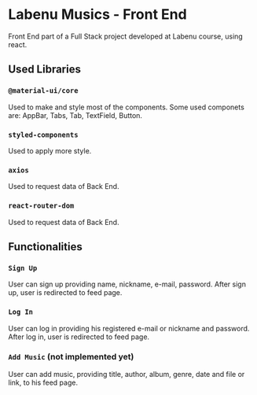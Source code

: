 # Labenu Musics - Front End

Front End part of a Full Stack project developed at Labenu course, using react.

## Used Libraries

### `@material-ui/core`

Used to make and style most of the components. Some used componets are: AppBar, Tabs, Tab, TextField, Button.

### `styled-components`

Used to apply more style.

### `axios`

Used to request data of Back End.

### `react-router-dom`

Used to request data of Back End.

## Functionalities

### `Sign Up`

User can sign up providing name, nickname, e-mail, password. After sign up, user is redirected to feed page.

### `Log In`

User can log in providing his registered e-mail or nickname and password. After log in, user is redirected to feed page.

### `Add Music` (not implemented yet)

User can add music, providing title, author, album, genre, date and file or link, to his feed page.